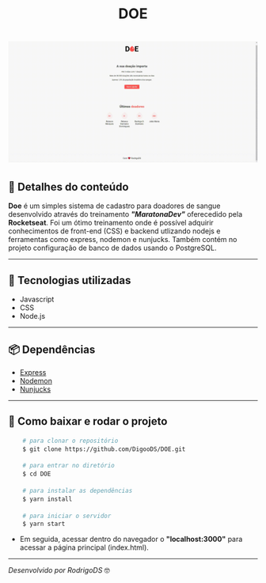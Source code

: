 <h1 align="center">
  DOE
</h1>

<h1>
  <img src="public/_gif/paraReadme.gif">
</h1>

## 📝 Detalhes do conteúdo
**Doe** é um simples sistema de cadastro para doadores de sangue desenvolvido através do treinamento ***"MaratonaDev"*** oferecedido pela **Rocketseat**. Foi um ótimo treinamento onde é possível adquirir conhecimentos de front-end (CSS) e backend utlizando nodejs e ferramentas como express, nodemon e nunjucks. Também contém no projeto configuração de banco de dados usando o PostgreSQL.

---

## 🚀 Tecnologias utilizadas
- Javascript
- CSS
- Node.js

---

## 📦 Dependências
- [Express](https://github.com/expressjs/express)
- [Nodemon](https://github.com/remy/nodemon)
- [Nunjucks](https://github.com/mozilla/nunjucks)

---

## 📁 Como baixar e rodar o projeto
```bash
    # para clonar o repositório
    $ git clone https://github.com/DigooDS/DOE.git

    # para entrar no diretório
    $ cd DOE

    # para instalar as dependências
    $ yarn install

    # para iniciar o servidor
    $ yarn start

```
- Em seguida, acessar dentro do navegador o **"localhost:3000"** para acessar a página principal (index.html).

---

<i>Desenvolvido por RodrigoDS</i> 🤓
